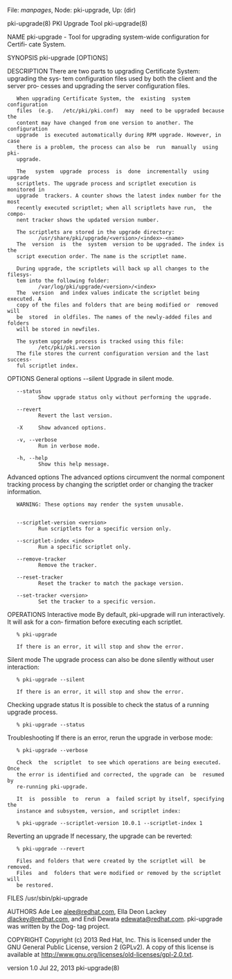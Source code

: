 File: *manpages*,  Node: pki-upgrade,  Up: (dir)

pki-upgrade(8)                 PKI Upgrade Tool                 pki-upgrade(8)



NAME
       pki-upgrade - Tool for upgrading system-wide configuration for Certifi‐
       cate System.


SYNOPSIS
       pki-upgrade [OPTIONS]


DESCRIPTION
       There are two parts to upgrading Certificate System: upgrading the sys‐
       tem  configuration  files  used  by both the client and the server pro‐
       cesses and upgrading the server configuration files.

       When upgrading Certificate System, the  existing  system  configuration
       files  (e.g.   /etc/pki/pki.conf)  may  need to be upgraded because the
       content may have changed from one version to another. The configuration
       upgrade  is executed automatically during RPM upgrade. However, in case
       there is a problem, the process can also be  run  manually  using  pki-
       upgrade.

       The   system  upgrade  process  is  done  incrementally  using  upgrade
       scriptlets. The upgrade process and scriptlet execution is monitored in
       upgrade  trackers. A counter shows the latest index number for the most
       recently executed scriptlet; when all scriptlets have run,  the  compo‐
       nent tracker shows the updated version number.

       The scriptlets are stored in the upgrade directory:
              /usr/share/pki/upgrade/<version>/<index>-<name>
       The  version  is  the  system  version to be upgraded. The index is the
       script execution order. The name is the scriptlet name.

       During upgrade, the scriptlets will back up all changes to the filesys‐
       tem into the following folder:
              /var/log/pki/upgrade/<version>/<index>
       The  version  and index values indicate the scriptlet being executed. A
       copy of the files and folders that are being modified or  removed  will
       be  stored  in oldfiles. The names of the newly-added files and folders
       will be stored in newfiles.

       The system upgrade process is tracked using this file:
              /etc/pki/pki.version
       The file stores the current configuration version and the last success‐
       ful scriptlet index.


OPTIONS
   General options
       --silent
              Upgrade in silent mode.

       --status
              Show upgrade status only without performing the upgrade.

       --revert
              Revert the last version.

       -X     Show advanced options.

       -v, --verbose
              Run in verbose mode.

       -h, --help
              Show this help message.


   Advanced options
       The  advanced  options circumvent the normal component tracking process
       by changing the scriptlet order or changing the tracker information.

       WARNING: These options may render the system unusable.


       --scriptlet-version <version>
              Run scriptlets for a specific version only.

       --scriptlet-index <index>
              Run a specific scriptlet only.

       --remove-tracker
              Remove the tracker.

       --reset-tracker
              Reset the tracker to match the package version.

       --set-tracker <version>
              Set the tracker to a specific version.


OPERATIONS
   Interactive mode
       By default, pki-upgrade will run interactively. It will ask for a  con‐
       firmation before executing each scriptlet.

       % pki-upgrade

       If there is an error, it will stop and show the error.


   Silent mode
       The upgrade process can also be done silently without user interaction:

       % pki-upgrade --silent

       If there is an error, it will stop and show the error.


   Checking upgrade status
       It is possible to check the status of a running upgrade process.

       % pki-upgrade --status


   Troubleshooting
       If there is an error, rerun the upgrade in verbose mode:

       % pki-upgrade --verbose

       Check  the  scriptlet  to see which operations are being executed. Once
       the error is identified and corrected, the upgrade can  be  resumed  by
       re-running pki-upgrade.

       It  is  possible  to  rerun  a  failed script by itself, specifying the
       instance and subsystem, version, and scriptlet index:

       % pki-upgrade --scriptlet-version 10.0.1 --scriptlet-index 1


   Reverting an upgrade
       If necessary, the upgrade can be reverted:

       % pki-upgrade --revert

       Files and folders that were created by the scriptlet will  be  removed.
       Files  and  folders that were modified or removed by the scriptlet will
       be restored.


FILES
       /usr/sbin/pki-upgrade


AUTHORS
       Ade Lee <alee@redhat.com>, Ella Deon Lackey  <dlackey@redhat.com>,  and
       Endi  Dewata <edewata@redhat.com>.  pki-upgrade was written by the Dog‐
       tag project.


COPYRIGHT
       Copyright (c) 2013 Red Hat, Inc. This is licensed under the GNU General
       Public  License, version 2 (GPLv2). A copy of this license is available
       at http://www.gnu.org/licenses/old-licenses/gpl-2.0.txt.



version 1.0                      Jul 22, 2013                   pki-upgrade(8)
